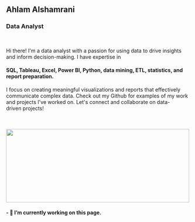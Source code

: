  



## Ahlam Alshamrani
### Data Analyst
<br/> 


Hi there! I'm a data analyst with a passion for using data to drive insights and inform decision-making. I have expertise in
#### SQL, Tableau, Excel, Power BI, Python, data mining, ETL, statistics, and report preparation.  <br/>
I focus on creating meaningful visualizations and reports that effectively communicate complex data. Check out my Github for examples of my work and projects I've worked on. Let's connect and collaborate on data-driven projects! <br/>
 <br/>
 <br/>


<img src= "http://lightning-viz.org/images/streaming/line-streaming.gif" width="500" height="200"/>

#### - 🔭 I’m currently working on this page. 







